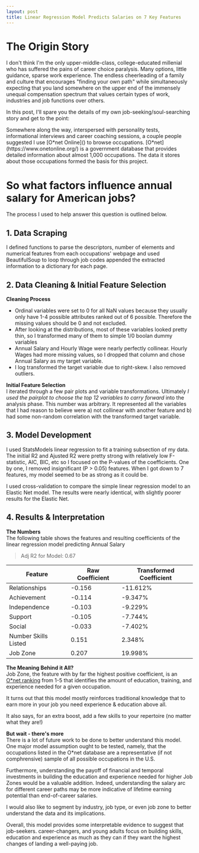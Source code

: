 ```yaml
---
layout: post
title: Linear Regression Model Predicts Salaries on 7 Key Features
---
```

# The Origin Story

I don't think I'm the only upper-middle-class, college-educated millenial who has suffered the pains of career choice paralysis. Many options, little guidance, sparse work experience. The endless cheerleading of a family and culture that encourages "finding your own path" while simultaneously expecting that you land somewhere on the upper end of the immensely unequal compensation spectrum that values certain types of work, industries and job functions over others.

In this post, I'll spare you the details of my own job-seeking/soul-searching story and get to the point:
<div class="message">
Somewhere along the way, interspersed with personality tests, informational interviews and career coaching sessions, a couple people suggested I use [O*net Online]() to browse occupations.
[O*net](https://www.onetonline.org/) is a government database that provides detailed information about almost 1,000 occupations. The data it stores about those occupations formed the basis for this project.
</div>

# So what factors influence annual salary for American jobs?
The process I used to help answer this question is outlined below.

## 1. Data Scraping
I defined functions to parse the descriptors, number of elements and numerical features from each occupations' webpage and used BeautifulSoup to loop through job codes appended the extracted information to a dictionary for each page.

## 2. Data Cleaning & Initial Feature Selection

<strong>Cleaning Process</strong><br>
- Ordinal variables were set to 0 for all NaN values because they usually only have 1-4 possible attributes ranked out of 6 possible. Therefore the missing values should be 0 and not excluded.
- After looking at the distributions, most of these variables looked pretty thin, so I transformed many of them to simple 1/0 boolan dummy variables
- Annual Salary and Hourly Wage were nearly perfectly collinear. Hourly Wages had more missing values, so I dropped that column and chose Annual Salary as my target variable.
- I log transformed the target variable due to right-skew. I also removed outliers.

<strong>Initial Feature Selection</strong><br>
I iterated through a few pair plots and variable transformations. Ultimately <em>I used the pairplot to choose the top 12 variables to carry forward</em> into the analysis phase. This number was arbitrary. It represented all the variables that I had reason to believe were a) not collinear with another feature and b) had some non-random correlation with the transformed target variable.

## 3. Model Development
I used StatsModels linear regression to fit a training subsection of my data. The initial R2 and Ajusted R2 were pretty strong with relatively low F-statistic, AIC, BIC, etc so I focused on the P-values of the coefficients. One by one, I removed insignificant (P > 0.05) features. When I got down to 7 features, my model seemed to be as strong as it could be. 

I used cross-validation to compare the simple linear regression model to an Elastic Net model. The results were nearly identical, with slightly poorer results for the Elastic Net.

## 4. Results & Interpretation

<strong>The Numbers</strong><br>
The following table shows the features and resulting coefficients of the linear regression model predicting Annual Salary

> Adj R2 for Model: 0.67

<table>
  <thead>
    <tr>
      <th>Feature</th>
      <th>Raw Coefficient</th>
      <th>Transformed Coefficient</th>
    </tr>
  </thead>
  <tbody>
    <tr>
      <td>Relationships</td>
      <td>-0.156</td>
      <td>-11.612%</td>
    </tr>
    <tr>
      <td>Achievement</td>
      <td>-0.114</td>
      <td>-9.347%</td>
    </tr>
    <tr>
      <td>Independence</td>
      <td>-0.103</td>
      <td>-9.229%</td>
    </tr>
       <tr>
      <td>Support</td>
      <td>-0.105</td>
      <td>-7.744%</td>
    </tr>
    <tr>
      <td>Social</td>
      <td>-0.033</td>
      <td>-7.402%</td>
    </tr>
    <tr>
      <td>Number Skills Listed</td>
      <td>0.151</td>
      <td>2.348%</td>
    </tr>
    <tr>
      <td>Job Zone</td>
      <td>0.207</td>
      <td>19.998%</td>
    </tr>
  </tbody>
</table>

<strong>The Meaning Behind it All?</strong><br>
Job Zone, the feature with by far the highest positive coefficient, is an [O*net ranking](https://www.onetonline.org/help/online/zones) from 1-5 that identifies the amount of education, training, and experience needed for a given occupation. 

It turns out that this model mostly reinforces traditional knowledge that to earn more in your job you need experience & education above all.

It also says, for an extra boost, add a few skills to your repertoire (no matter what they are!)

<strong>But wait - there's more</strong><br>
There is a lot of future work to be done to better understand this model. One major model assumption ought to be tested, namely, that the occupations listed in the O*net database are a representative (if not comphrensive) sample of all possible occupations in the U.S.

Furthermore, understanding the payoff of financial and temporal investments in building the education and experience needed for higher Job Zones would be a valuable addition. Indeed, understanding the salary arc for different career paths may be more indicative of lifetime earning potential than end-of-career salaries.

I would also like to segment by industry, job type, or even job zone to better understand the data and its implications.

Overall, this model provides some interpretable evidence to suggest that job-seekers. career-changers, and young adults focus on building skills, education and experience as much as they can if they want the highest changes of landing a well-paying job. 
